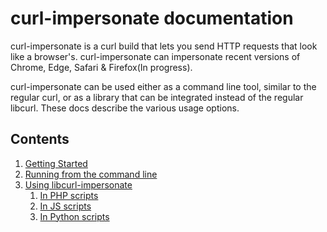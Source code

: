 # curl-impersonate documentation

curl-impersonate is a curl build that lets you send HTTP requests that look like a browser's.
curl-impersonate can impersonate recent versions of Chrome, Edge, Safari & Firefox(In progress).

curl-impersonate can be used either as a command line tool, similar to the regular curl, or as a library that can be integrated instead of the regular libcurl.
These docs describe the various usage options.

## Contents

1. [Getting Started](01_GETTING_STARTED.md)
2. [Running from the command line](02_USAGE.md)
3. [Using libcurl-impersonate](03_LIBCURL_IMPERSONATE.md)
    1. [In PHP scripts](03_LIBCURL_IMPERSONATE_PHP.md)
    2. [In JS scripts](03_LIBCURL_IMPERSONATE_JS.md)
    3. [In Python scripts](03_LIBCURL_IMPERSONATE_PYTHON.md)

